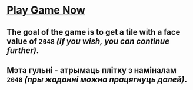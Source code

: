 # [Play Game Now](https://nikitsch.github.io/2048/)

## The goal of the game is to get a tile with a face value of `2048` *(if you wish, you can continue further)*.

## Мэта гульні - атрымаць плітку з наміналам `2048` *(пры жаданні можна працягнуць далей)*.